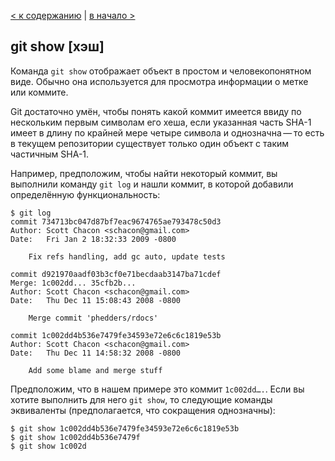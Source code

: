[< к содержанию](./readme.md) | [в начало >](./about.md)

## git show [хэш]

Команда `git show` отображает объект в простом и человекопонятном виде. Обычно она используется для просмотра информации о метке или коммите.

Git достаточно умён, чтобы понять какой коммит имеется ввиду по нескольким первым символам его хеша, если указанная часть SHA-1 имеет в длину по крайней мере четыре символа и однозначна — то есть в текущем репозитории существует только один объект с таким частичным SHA-1.

Например, предположим, чтобы найти некоторый коммит, вы выполнили команду `git log` и нашли коммит, в которой добавили определённую функциональность:

```
$ git log
commit 734713bc047d87bf7eac9674765ae793478c50d3
Author: Scott Chacon <schacon@gmail.com>
Date:   Fri Jan 2 18:32:33 2009 -0800

    Fix refs handling, add gc auto, update tests

commit d921970aadf03b3cf0e71becdaab3147ba71cdef
Merge: 1c002dd... 35cfb2b...
Author: Scott Chacon <schacon@gmail.com>
Date:   Thu Dec 11 15:08:43 2008 -0800

    Merge commit 'phedders/rdocs'

commit 1c002dd4b536e7479fe34593e72e6c6c1819e53b
Author: Scott Chacon <schacon@gmail.com>
Date:   Thu Dec 11 14:58:32 2008 -0800

    Add some blame and merge stuff
```

Предположим, что в нашем примере это коммит `1c002dd…​.`. Если вы хотите выполнить для него `git show`, то следующие команды эквиваленты (предполагается, что сокращения однозначны):

```
$ git show 1c002dd4b536e7479fe34593e72e6c6c1819e53b
$ git show 1c002dd4b536e7479f
$ git show 1c002d
```
